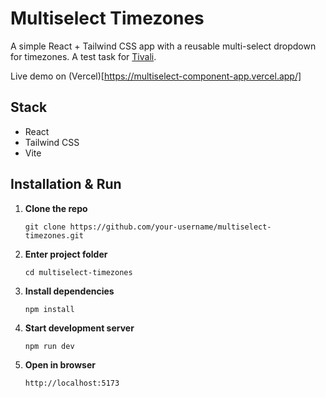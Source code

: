 # Multiselect Timezones

A simple React + Tailwind CSS app with a reusable multi-select dropdown for timezones.
A test task for [Tivali](https://tivaliclub.com/).

Live demo on (Vercel)[https://multiselect-component-app.vercel.app/]

## Stack

- React
- Tailwind CSS
- Vite

## Installation & Run

1. **Clone the repo**
   ```
   git clone https://github.com/your-username/multiselect-timezones.git
   ```
2. **Enter project folder**
   ```
   cd multiselect-timezones
   ```
3. **Install dependencies**
   ```
   npm install
   ```
4. **Start development server**
   ```
   npm run dev
   ```
5. **Open in browser**
   ```
   http://localhost:5173
   ```
